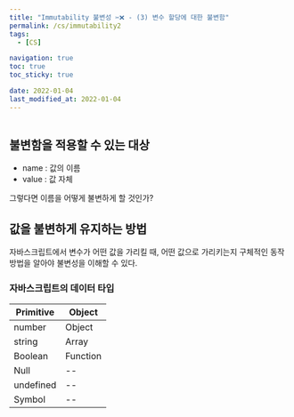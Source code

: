 ```yaml
---
title: "Immutability 불변성 ✂️❌ - (3) 변수 할당에 대한 불변함"
permalink: /cs/immutability2
tags:
  - [CS]

navigation: true
toc: true
toc_sticky: true

date: 2022-01-04
last_modified_at: 2022-01-04
---
```


![]()

## 불변함을 적용할 수 있는 대상
- name : 값의 이름
- value : 값 자체

그렇다면 이름을 어떻게 불변하게 할 것인가?

## 값을 불변하게 유지하는 방법

자바스크립트에서 변수가 어떤 값을 가리킬 때, 어떤 값으로 가리키는지 구체적인 동작 방법을 알아야 불변성을 이해할 수 있다.

### 자바스크립트의 데이터 타입

| **Primitive** | **Object** |
| -- | -- |
| number | Object |
| string | Array |
| Boolean | Function |
| Null | -- |
| undefined | -- |
| Symbol | -- |





